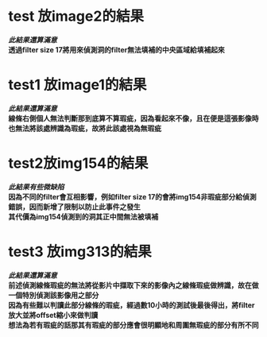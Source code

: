 # test 放image2的結果
***此結果還算滿意***  
**透過filter size 17將用來偵測洞的filter無法填補的中央區域給填補起來**
# test1 放image1的結果
***此結果還算滿意***  
**線條右側個人無法判斷那到底算不算瑕疵，因為看起來不像，且在便是這張影像時也無法將該處辨識為瑕疵，故將此該處視為無瑕疵**
# test2放img154的結果
***此結果有些微缺陷***  
**因為不同的filter會互相影響，例如filter size 17的會將img154非瑕疵部分給偵測錯誤，因而新增了限制以防止此事件之發生**  
**其代價為img154偵測到的洞其正中間無法被填補**
# test3 放img313的結果
***此結果還算滿意***  
**前述偵測線條瑕疵的無法將從影片中擷取下來的影像內之線條瑕疵做辨識，故在做一個特別偵測該影像用之部分**  
**因為有些難以判讀此部分線條的瑕疵，經過數10小時的測試後最後得出，將filter放大並將offset縮小來做判讀**  
**想法為若有瑕疵的話那其有瑕疵的部分應會很明顯地和周圍無瑕疵的部分有所不同**
